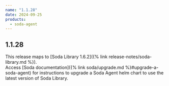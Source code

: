```yaml
---
name: "1.1.28"
date: 2024-09-25
products:
  - soda-agent
---
```

## 1.1.28

This release maps to [Soda Library 1.6.2]({% link release-notes/soda-library.md %}). <br />
Access [Soda documentation]({% link soda/upgrade.md %}#upgrade-a-soda-agent) for instructions to upgrade a Soda Agent helm chart to use the latest version of Soda Library.